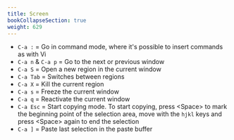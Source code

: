 ```yaml
---
title: Screen
bookCollapseSection: true
weight: 629
---
```


* `C-a :` = Go in command mode, where it's possible to insert commands as with Vi
* `C-a n` & `C-a p` = Go to the next or previous window
* `C-a S` = Open a new region in the current window
* `C-a Tab` = Switches between regions
* `C-a X` = Kill the current region
* `C-a s` = Freeze the current window
* `C-a q` = Reactivate the current window
* `C-a Esc` = Start copying mode. To start copying, press <Space\> to mark the beginning point of the selection area, move with the `hjkl` keys and press <Space\> again to end the selection
* `C-a ]` = Paste last selection in the paste buffer
